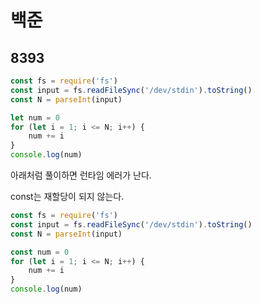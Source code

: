 # 백준

## 8393

```javascript
const fs = require('fs')
const input = fs.readFileSync('/dev/stdin').toString()
const N = parseInt(input)

let num = 0
for (let i = 1; i <= N; i++) {
    num += i
}
console.log(num)
```



아래처럼 풀이하면 런타임 에러가 난다.

const는 재할당이 되지 않는다.

```javascript
const fs = require('fs')
const input = fs.readFileSync('/dev/stdin').toString()
const N = parseInt(input)

const num = 0
for (let i = 1; i <= N; i++) {
    num += i
}
console.log(num)
```

